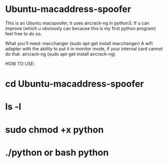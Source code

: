 # Ubuntu-macaddress-spoofer
This is an Ubuntu macspoofer, it uses aircrack-ng in python3. If u can improve (which u obviously can because this is my first python program) feel free to do so. 

What you'll need:
macchanger (sudo apt-get install macchanger)
A wifi adapter with the ability to put it in monitor mode, if your internal card cannot do that. 
aircrack-ng (sudo apt-get install aircrack-ng) 


HOW TO USE: 
# cd Ubuntu-macaddress-spoofer
# ls -l
# sudo chmod +x python
# ./python or bash python

